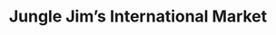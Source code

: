 ---
title: "Jungle Jim’s International Market"
url: /fairfield/jungle-jims-international-market/
shop: supermarket
---